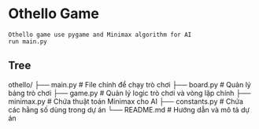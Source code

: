 # Othello Game
    Othello game use pygame and Minimax algorithm for AI  
    run main.py  

## Tree
othello/
├── main.py         # File chính để chạy trò chơi
├── board.py        # Quản lý bảng trò chơi
├── game.py         # Quản lý logic trò chơi và vòng lặp chính
├── minimax.py      # Chứa thuật toán Minimax cho AI
├── constants.py    # Chứa các hằng số dùng trong dự án
└── README.md       # Hướng dẫn và mô tả dự án

